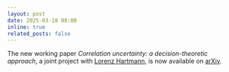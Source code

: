 ```yaml
---
layout: post
date: 2025-03-18 08:00
inline: true
related_posts: false
---
```

The new working paper *Correlation uncertainty: a decision-theoretic approach*, a joint project with [Lorenz Hartmann](https://sites.google.com/view/lorenzhartmann), is now available on [arXiv](https://arxiv.org/abs/2311.12496).
